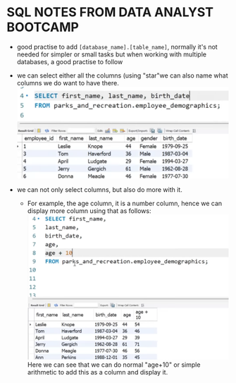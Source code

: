 # SQL NOTES FROM DATA ANALYST BOOTCAMP

- good practise to add ```[database_name].[table_name]```, normally it's not needed for simpler or small tasks but when working with multiple databases, a good practise to follow

- we can select either all the columns (using "star"we can also name what columns we do want to have there. ![](attachments/Pasted%20image%2020250324154716.png)

- we can not only select columns, but also do more with it.
	- For example, the age column, it is a number column, hence we can display more column using that as follows:![](attachments/Pasted%20image%2020250324164452.png)Here we can see that we can do normal "age+10" or simple arithmetic to add this as a column and display it.












